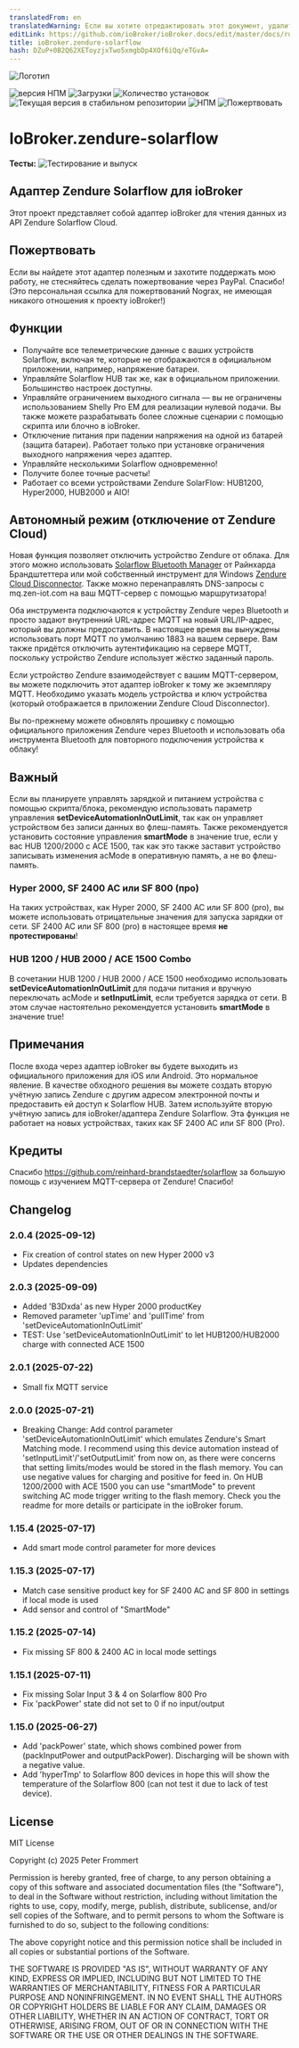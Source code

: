 ```yaml
---
translatedFrom: en
translatedWarning: Если вы хотите отредактировать этот документ, удалите поле «translationFrom», в противном случае этот документ будет снова автоматически переведен
editLink: https://github.com/ioBroker/ioBroker.docs/edit/master/docs/ru/adapterref/iobroker.zendure-solarflow/README.md
title: ioBroker.zendure-solarflow
hash: DZuP+0B2Q62XEToyzjxTwo5xmgbDp4XOf6iQq/eTGvA=
---
```

![Логотип](../../../en/adapterref/iobroker.zendure-solarflow/admin/zendure-solarflow.png)

![версия НПМ](https://img.shields.io/npm/v/iobroker.zendure-solarflow.svg)
![Загрузки](https://img.shields.io/npm/dm/iobroker.zendure-solarflow.svg)
![Количество установок](https://iobroker.live/badges/zendure-solarflow-installed.svg)
![Текущая версия в стабильном репозитории](https://iobroker.live/badges/zendure-solarflow-stable.svg)
![НПМ](https://nodei.co/npm/iobroker.zendure-solarflow.png?downloads=true)
![Пожертвовать](https://img.shields.io/badge/PayPal-00457C?style=for-the-badge&logo=paypal&logoColor=white)

# IoBroker.zendure-solarflow
**Тесты:** ![Тестирование и выпуск](https://github.com/nograx/ioBroker.zendure-solarflow/workflows/Test%20and%20Release/badge.svg)

## Адаптер Zendure Solarflow для ioBroker
Этот проект представляет собой адаптер ioBroker для чтения данных из API Zendure Solarflow Cloud.

## Пожертвовать
Если вы найдете этот адаптер полезным и захотите поддержать мою работу, не стесняйтесь сделать пожертвование через PayPal. Спасибо! (Это персональная ссылка для пожертвований Nograx, не имеющая никакого отношения к проекту ioBroker!)<br />

## Функции
- Получайте все телеметрические данные с ваших устройств Solarflow, включая те, которые не отображаются в официальном приложении, например, напряжение батареи.
- Управляйте Solarflow HUB так же, как в официальном приложении. Большинство настроек доступны.
- Управляйте ограничением выходного сигнала — вы не ограничены использованием Shelly Pro EM для реализации нулевой подачи. Вы также можете разрабатывать более сложные сценарии с помощью скрипта или блочно в ioBroker.
- Отключение питания при падении напряжения на одной из батарей (защита батареи). Работает только при установке ограничения выходного напряжения через адаптер.
- Управляйте несколькими Solarflow одновременно!
- Получите более точные расчеты!
- Работает со всеми устройствами Zendure SolarFlow: HUB1200, Hyper2000, HUB2000 и AIO!

## Автономный режим (отключение от Zendure Cloud)
Новая функция позволяет отключить устройство Zendure от облака. Для этого можно использовать [Solarflow Bluetooth Manager](https://github.com/reinhard-brandstaedter/solarflow-bt-manager) от Райнхарда Брандштеттера или мой собственный инструмент для Windows [Zendure Cloud Disconnector](https://github.com/nograx/zendure-cloud-disconnector). Также можно перенаправлять DNS-запросы с mq.zen-iot.com на ваш MQTT-сервер с помощью маршрутизатора!

Оба инструмента подключаются к устройству Zendure через Bluetooth и просто задают внутренний URL-адрес MQTT на новый URL/IP-адрес, который вы должны предоставить. В настоящее время вы вынуждены использовать порт MQTT по умолчанию 1883 на вашем сервере. Вам также придётся отключить аутентификацию на сервере MQTT, поскольку устройство Zendure использует жёстко заданный пароль.

Если устройство Zendure взаимодействует с вашим MQTT-сервером, вы можете подключить этот адаптер ioBroker к тому же экземпляру MQTT. Необходимо указать модель устройства и ключ устройства (который отображается в приложении Zendure Cloud Disconnector).

Вы по-прежнему можете обновлять прошивку с помощью официального приложения Zendure через Bluetooth и использовать оба инструмента Bluetooth для повторного подключения устройства к облаку!

## Важный
Если вы планируете управлять зарядкой и питанием устройства с помощью скрипта/блока, рекомендую использовать параметр управления **setDeviceAutomationInOutLimit**, так как он управляет устройством без записи данных во флеш-память. Также рекомендуется установить состояние управления **smartMode** в значение true, если у вас HUB 1200/2000 с ACE 1500, так как это также заставит устройство записывать изменения acMode в оперативную память, а не во флеш-память.

### Hyper 2000, SF 2400 AC или SF 800 (про)
На таких устройствах, как Hyper 2000, SF 2400 AC или SF 800 (pro), вы можете использовать отрицательные значения для запуска зарядки от сети. SF 2400 AC или SF 800 (pro) в настоящее время **не протестированы**!

### HUB 1200 / HUB 2000 / ACE 1500 Combo
В сочетании HUB 1200 / HUB 2000 / ACE 1500 необходимо использовать **setDeviceAutomationInOutLimit** для подачи питания и вручную переключать acMode и **setInputLimit**, если требуется зарядка от сети. В этом случае настоятельно рекомендуется установить **smartMode** в значение true!

## Примечания
После входа через адаптер ioBroker вы будете выходить из официального приложения для iOS или Android. Это нормальное явление. В качестве обходного решения вы можете создать вторую учётную запись Zendure с другим адресом электронной почты и предоставить ей доступ к Solarflow HUB. Затем используйте вторую учётную запись для ioBroker/адаптера Zendure Solarflow. Эта функция не работает на новых устройствах, таких как SF 2400 AC или SF 800 (Pro).

## Кредиты
Спасибо https://github.com/reinhard-brandstaedter/solarflow за большую помощь с изучением MQTT-сервера от Zendure! Спасибо!

## Changelog
### 2.0.4 (2025-09-12)

- Fix creation of control states on new Hyper 2000 v3
- Updates dependencies

### 2.0.3 (2025-09-09)

- Added 'B3Dxda' as new Hyper 2000 productKey
- Removed parameter 'upTime' and 'pullTime' from 'setDeviceAutomationInOutLimit'
- TEST: Use 'setDeviceAutomationInOutLimit' to let HUB1200/HUB2000 charge with connected ACE 1500

### 2.0.1 (2025-07-22)

- Small fix MQTT service

### 2.0.0 (2025-07-21)

- Breaking Change: Add control parameter 'setDeviceAutomationInOutLimit' which emulates Zendure's Smart Matching mode. I recommend using this device automation instead of 'setInputLimit'/'setOutputLimit' from now on, as there were concerns that setting limits/modes would be stored in the flash memory. You can use negative values for charging and positive for feed in. On HUB 1200/2000 with ACE 1500 you can use "smartMode" to prevent switching AC mode trigger writing to the flash memory. Check you the readme for more details or participate in the ioBroker forum.

### 1.15.4 (2025-07-17)

- Add smart mode control parameter for more devices

### 1.15.3 (2025-07-17)

- Match case sensitive product key for SF 2400 AC and SF 800 in settings if local mode is used
- Add sensor and control of "SmartMode"

### 1.15.2 (2025-07-14)

- Fix missing SF 800 & 2400 AC in local mode settings

### 1.15.1 (2025-07-11)

- Fix missing Solar Input 3 & 4 on Solarflow 800 Pro
- Fix 'packPower' state did not set to 0 if no input/output

### 1.15.0 (2025-06-27)

- Add 'packPower' state, which shows combined power from (packInputPower and outputPackPower). Discharging will be shown with a negative value.
- Add 'hyperTmp' to Solarflow 800 devices in hope this will show the temperature of the Solarflow 800 (can not test it due to lack of test device).

## License

MIT License

Copyright (c) 2025 Peter Frommert

Permission is hereby granted, free of charge, to any person obtaining a copy
of this software and associated documentation files (the "Software"), to deal
in the Software without restriction, including without limitation the rights
to use, copy, modify, merge, publish, distribute, sublicense, and/or sell
copies of the Software, and to permit persons to whom the Software is
furnished to do so, subject to the following conditions:

The above copyright notice and this permission notice shall be included in all
copies or substantial portions of the Software.

THE SOFTWARE IS PROVIDED "AS IS", WITHOUT WARRANTY OF ANY KIND, EXPRESS OR
IMPLIED, INCLUDING BUT NOT LIMITED TO THE WARRANTIES OF MERCHANTABILITY,
FITNESS FOR A PARTICULAR PURPOSE AND NONINFRINGEMENT. IN NO EVENT SHALL THE
AUTHORS OR COPYRIGHT HOLDERS BE LIABLE FOR ANY CLAIM, DAMAGES OR OTHER
LIABILITY, WHETHER IN AN ACTION OF CONTRACT, TORT OR OTHERWISE, ARISING FROM,
OUT OF OR IN CONNECTION WITH THE SOFTWARE OR THE USE OR OTHER DEALINGS IN THE
SOFTWARE.